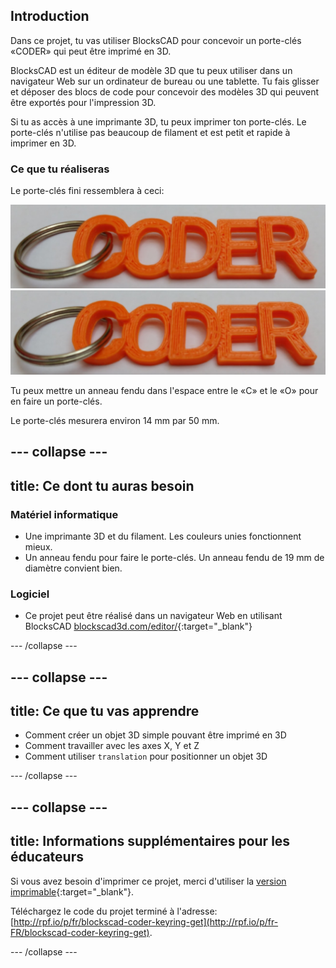 ## Introduction

Dans ce projet, tu vas utiliser BlocksCAD pour concevoir un porte-clés «CODER» qui peut être imprimé en 3D.

BlocksCAD est un éditeur de modèle 3D que tu peux utiliser dans un navigateur Web sur un ordinateur de bureau ou une tablette. Tu fais glisser et déposer des blocs de code pour concevoir des modèles 3D qui peuvent être exportés pour l'impression 3D.

Si tu as accès à une imprimante 3D, tu peux imprimer ton porte-clés. Le porte-clés n'utilise pas beaucoup de filament et est petit et rapide à imprimer en 3D.

### Ce que tu réaliseras

Le porte-clés fini ressemblera à ceci:

![capture d'écran](images/coder-keyring.png) ![capture d'écran](images/coder-keyring.png)

Tu peux mettre un anneau fendu dans l'espace entre le «C» et le «O» pour en faire un porte-clés.

Le porte-clés mesurera environ 14 mm par 50 mm.

--- collapse ---
---
title: Ce dont tu auras besoin
---

### Matériel informatique

+ Une imprimante 3D et du filament. Les couleurs unies fonctionnent mieux.
+ Un anneau fendu pour faire le porte-clés. Un anneau fendu de 19 mm de diamètre convient bien.

### Logiciel

+ Ce projet peut être réalisé dans un navigateur Web en utilisant BlocksCAD [blockscad3d.com/editor/](https://www.blockscad3d.com/editor){:target="_blank"}

--- /collapse ---

--- collapse ---
---
title: Ce que tu vas apprendre
---

+ Comment créer un objet 3D simple pouvant être imprimé en 3D
+ Comment travailler avec les axes X, Y et Z
+ Comment utiliser `translation` pour positionner un objet 3D

--- /collapse ---

--- collapse ---
---
title: Informations supplémentaires pour les éducateurs
---

Si vous avez besoin d'imprimer ce projet, merci d'utiliser la [version imprimable](https://projects.raspberrypi.org/fr-FR/projects/blockscad-coder-keyring/print){:target="_blank"}.

Téléchargez le code du projet terminé à l'adresse: [http://rpf.io/p/fr/blockscad-coder-keyring-get](http://rpf.io/p/fr-FR/blockscad-coder-keyring-get).

--- /collapse ---
